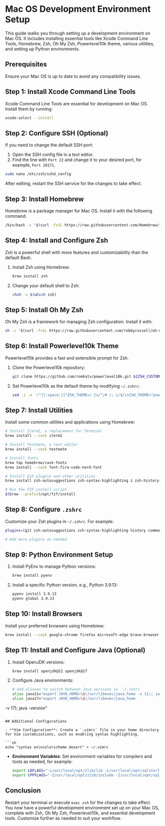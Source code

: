 # Mac OS Development Environment Setup

This guide walks you through setting up a development environment on Mac OS. It includes installing essential tools like Xcode Command Line Tools, Homebrew, Zsh, Oh My Zsh, Powerlevel10k theme, various utilities, and setting up Python environments.

## Prerequisites

Ensure your Mac OS is up to date to avoid any compatibility issues.

## Step 1: Install Xcode Command Line Tools

Xcode Command Line Tools are essential for development on Mac OS. Install them by running:

```sh
xcode-select --install
```

## Step 2: Configure SSH (Optional)

If you need to change the default SSH port:

1. Open the SSH config file in a text editor.
2. Find the line with `Port 22` and change it to your desired port, for example, `Port 20171`.

```sh
sudo nano /etc/ssh/sshd_config
```

After editing, restart the SSH service for the changes to take effect.

## Step 3: Install Homebrew

Homebrew is a package manager for Mac OS. Install it with the following command:

```sh
/bin/bash -c "$(curl -fsSL https://raw.githubusercontent.com/Homebrew/install/HEAD/install.sh)"
```

## Step 4: Install and Configure Zsh

Zsh is a powerful shell with more features and customizability than the default Bash.

1. Install Zsh using Homebrew:

   ```sh
   brew install zsh
   ```

2. Change your default shell to Zsh:

   ```sh
   chsh -s $(which zsh)
   ```

## Step 5: Install Oh My Zsh

Oh My Zsh is a framework for managing Zsh configuration. Install it with:

```sh
sh -c "$(curl -fsSL https://raw.githubusercontent.com/robbyrussell/oh-my-zsh/master/tools/install.sh)"
```

## Step 6: Install Powerlevel10k Theme

Powerlevel10k provides a fast and extensible prompt for Zsh.

1. Clone the Powerlevel10k repository:

   ```sh
   git clone https://github.com/romkatv/powerlevel10k.git ${ZSH_CUSTOM:-~/.oh-my-zsh/custom}/themes/powerlevel10k
   ```

2. Set Powerlevel10k as the default theme by modifying `~/.zshrc`:

   ```sh
   sed -i -e '/^[[:space:]]*ZSH_THEME=/ {s/^/# /; s/$/\nZSH_THEME="powerlevel10k/powerlevel10k"/}' ~/.zshrc
   ```

## Step 7: Install Utilities

Install some common utilities and applications using Homebrew:

```sh
# Install Iterm2, a replacement for Terminal
brew install --cask iterm2

# Install Textmate, a text editor
brew install --cask textmate

# Install fonts
brew tap homebrew/cask-fonts
brew install --cask font-fira-code-nerd-font

# Install Zsh plugins and other utilities
brew install zsh-autosuggestions zsh-syntax-highlighting z zsh-history-substring-search tree fzf

# Run the FZF install script
$(brew --prefix)/opt/fzf/install
```

## Step 8: Configure `.zshrc`

Customize your Zsh plugins in `~/.zshrc`. For example:

```sh
plugins=(git zsh-autosuggestions zsh-syntax-highlighting history common-aliases pyenv)

# Add more plugins as needed
```

## Step 9: Python Environment Setup

1. Install PyEnv to manage Python versions:

   ```sh
   brew install pyenv
   ```

2. Install a specific Python version, e.g., Python 3.9.13:

   ```sh
   pyenv install 3.9.13
   pyenv global 3.9.13
   ```

## Step 10: Install Browsers

Install your preferred browsers using Homebrew:

```sh
brew install --cask google-chrome firefox microsoft-edge brave-browser
```

## Step 11: Install and Configure Java (Optional)

1. Install OpenJDK versions:

   ```sh
   brew install openjdk@11 openjdk@17
   ```

2. Configure Java environments:

   ```sh
   # Add aliases to switch between Java versions in `~/.zshrc`
   alias java11="export JAVA_HOME=\$(/usr/libexec/java_home -v 11); java -version"
   alias java17="export JAVA_HOME=\$(/usr/libexec/java_home

 -v 17); java -version"
   ```

## Additional Configurations

- **Vim Configuration**: Create a `.vimrc` file in your home directory for Vim customizations, such as enabling syntax highlighting.

  ```sh
  echo "syntax on\ncolorscheme desert" > ~/.vimrc
  ```

- **Environment Variables**: Set environment variables for compilers and tools as needed, for example:

  ```sh
  export LDFLAGS="-L/usr/local/opt/zlib/lib -L/usr/local/opt/sqlite/lib -L/usr/local/opt/bzip2/lib"
  export CPPFLAGS="-I/usr/local/opt/zlib/include -I/usr/local/opt/sqlite/include -I/usr/local/opt/bzip2/include"
  ```

## Conclusion

Restart your terminal or execute `exec zsh` for the changes to take effect. You now have a powerful development environment set up on your Mac OS, complete with Zsh, Oh My Zsh, Powerlevel10k, and essential development tools. Customize further as needed to suit your workflow.

